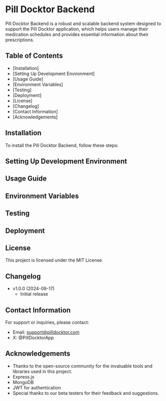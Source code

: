 # Pill Docktor Backend

Pill Docktor Backend is a robust and scalable backend system designed to support the Pill Docktor application, which helps users manage their medication schedules and provides essential information about their prescriptions.

## Table of Contents

- [Installation]
- [Setting Up Development Environment]
- [Usage Guide]
- [Environment Variables]
- [Testing]
- [Deployment]
- [License]
- [Changelog]
- [Contact Information]
- [Acknowledgements]

## Installation

To install the Pill Docktor Backend, follow these steps:



## Setting Up Development Environment


## Usage Guide



## Environment Variables



## Testing



## Deployment


## License

This project is licensed under the MIT License.

## Changelog

- v1.0.0 (2024-09-17)
  - Initial release

## Contact Information

For support or inquiries, please contact:

- Email: support@pilldocktor.com
- X: @PillDocktorApp

## Acknowledgements

- Thanks to the open-source community for the invaluable tools and libraries used in this project.
- Express.js
- MongoDB
- JWT for authentication
- Special thanks to our beta testers for their feedback and suggestions.
